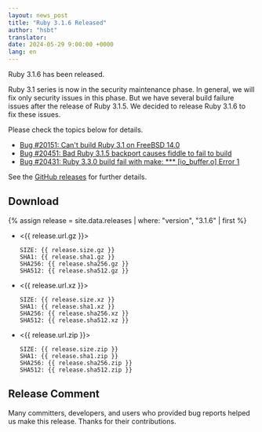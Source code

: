 ```yaml
---
layout: news_post
title: "Ruby 3.1.6 Released"
author: "hsbt"
translator:
date: 2024-05-29 9:00:00 +0000
lang: en
---
```


Ruby 3.1.6 has been released.

Ruby 3.1 series is now in the security maintenance phase. In general, we will fix only security issues in this phase. But we have several build failure issues after the release of Ruby 3.1.5. We decided to release Ruby 3.1.6 to fix these issues.

Please check the topics below for details.

* [Bug #20151: Can't build Ruby 3.1 on FreeBSD 14.0](https://bugs.ruby-lang.org/issues/20151)
* [Bug #20451: Bad Ruby 3.1.5 backport causes fiddle to fail to build](https://bugs.ruby-lang.org/issues/20451)
* [Bug #20431: Ruby 3.3.0 build fail with make: *** \[io_buffer.o\] Error 1](https://bugs.ruby-lang.org/issues/20431)

See the [GitHub releases](https://github.com/ruby/ruby/releases/tag/v3_1_6) for further details.

## Download

{% assign release = site.data.releases | where: "version", "3.1.6" | first %}

* <{{ release.url.gz }}>

      SIZE: {{ release.size.gz }}
      SHA1: {{ release.sha1.gz }}
      SHA256: {{ release.sha256.gz }}
      SHA512: {{ release.sha512.gz }}

* <{{ release.url.xz }}>

      SIZE: {{ release.size.xz }}
      SHA1: {{ release.sha1.xz }}
      SHA256: {{ release.sha256.xz }}
      SHA512: {{ release.sha512.xz }}

* <{{ release.url.zip }}>

      SIZE: {{ release.size.zip }}
      SHA1: {{ release.sha1.zip }}
      SHA256: {{ release.sha256.zip }}
      SHA512: {{ release.sha512.zip }}

## Release Comment

Many committers, developers, and users who provided bug reports helped us make this release.
Thanks for their contributions.
